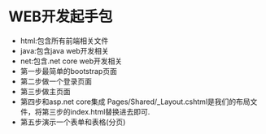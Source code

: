 # WEB开发起手包

- html:包含所有前端相关文件
- java:包含java web开发相关
- net:包含.net core web开发相关
- 第一步最简单的bootstrap页面
- 第二步做一个登录页面
- 第三步做主页面
- 第四步和asp.net core集成
Pages/Shared/_Layout.cshtml是我们的布局文件，将第三步的index.html替换进去即可.
- 第五步演示一个表单和表格(分页)
